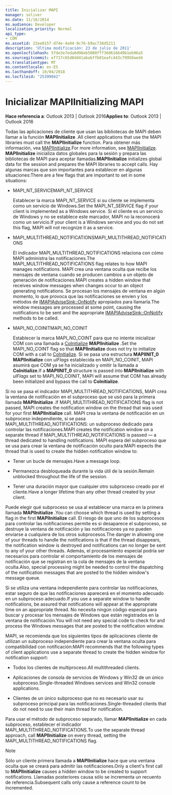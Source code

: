 ```yaml
---
title: Inicializar MAPI
manager: soliver
ms.date: 11/16/2014
ms.audience: Developer
localization_priority: Normal
api_type:
- COM
ms.assetid: 22ee8157-d74e-4a94-9c76-b9ac736d5211
description: 'Última modificación: 23 de julio de 2011'
ms.openlocfilehash: 5fde3e7eda8d98eb5080fff360616649b1eb96a5
ms.sourcegitcommit: ef717c65d8dd41ababffb01eafc443c79950aed4
ms.translationtype: MT
ms.contentlocale: es-ES
ms.lasthandoff: 10/04/2018
ms.locfileid: "25399042"
---
```

# <a name="initializing-mapi"></a><span data-ttu-id="8e6c5-103">Inicializar MAPI</span><span class="sxs-lookup"><span data-stu-id="8e6c5-103">Initializing MAPI</span></span>

  
  
<span data-ttu-id="8e6c5-104">**Hace referencia a**: Outlook 2013 | Outlook 2016</span><span class="sxs-lookup"><span data-stu-id="8e6c5-104">**Applies to**: Outlook 2013 | Outlook 2016</span></span> 
  
<span data-ttu-id="8e6c5-105">Todas las aplicaciones de cliente que usan las bibliotecas de MAPI deben llamar a la función **MAPIInitialize** .</span><span class="sxs-lookup"><span data-stu-id="8e6c5-105">All client applications that use the MAPI libraries must call the **MAPIInitialize** function.</span></span> <span data-ttu-id="8e6c5-106">Para obtener más información, vea [MAPIInitialize](mapiinitialize.md).</span><span class="sxs-lookup"><span data-stu-id="8e6c5-106">For more information, see [MAPIInitialize](mapiinitialize.md).</span></span> <span data-ttu-id="8e6c5-107">**MAPIInitialize** inicializa datos globales para la sesión y prepara las bibliotecas de MAPI para aceptar llamadas.</span><span class="sxs-lookup"><span data-stu-id="8e6c5-107">**MAPIInitialize** initializes global data for the session and prepares the MAPI libraries to accept calls.</span></span> <span data-ttu-id="8e6c5-108">Hay algunas marcas que son importantes para establecer en algunas situaciones:</span><span class="sxs-lookup"><span data-stu-id="8e6c5-108">There are a few flags that are important to set in some situations:</span></span> 
  
- <span data-ttu-id="8e6c5-109">MAPI_NT_SERVICE</span><span class="sxs-lookup"><span data-stu-id="8e6c5-109">MAPI_NT_SERVICE</span></span>
    
    <span data-ttu-id="8e6c5-110">Establecer la marca MAPI_NT_SERVICE si su cliente se implementa como un servicio de Windows.</span><span class="sxs-lookup"><span data-stu-id="8e6c5-110">Set the MAPI_NT_SERVICE flag if your client is implemented as a Windows service.</span></span> <span data-ttu-id="8e6c5-111">Si el cliente es un servicio de Windows y no se establece este marcador, MAPI no la reconocerá como un servicio.</span><span class="sxs-lookup"><span data-stu-id="8e6c5-111">If your client is a Windows service and you do not set this flag, MAPI will not recognize it as a service.</span></span> 
    
- <span data-ttu-id="8e6c5-112">MAPI_MULTITHREAD_NOTIFICATIONS</span><span class="sxs-lookup"><span data-stu-id="8e6c5-112">MAPI_MULTITHREAD_NOTIFICATIONS</span></span>
    
    <span data-ttu-id="8e6c5-113">El indicador MAPI_MULTITHREAD_NOTIFICATIONS relaciona con cómo MAPI administra las notificaciones.</span><span class="sxs-lookup"><span data-stu-id="8e6c5-113">The MAPI_MULTITHREAD_NOTIFICATIONS flag relates to how MAPI manages notifications.</span></span> <span data-ttu-id="8e6c5-114">MAPI crea una ventana oculta que recibe los mensajes de ventana cuando se producen cambios a un objeto de generación de notificaciones.</span><span class="sxs-lookup"><span data-stu-id="8e6c5-114">MAPI creates a hidden window that receives window messages when changes occur to an object generating notifications.</span></span> <span data-ttu-id="8e6c5-115">Se procesan los mensajes de ventana en algún momento, lo que provoca que las notificaciones se envíen y los métodos de [IMAPIAdviseSink::OnNotify](imapiadvisesink-onnotify.md) apropiados para llamarla.</span><span class="sxs-lookup"><span data-stu-id="8e6c5-115">The window messages are processed at some point, causing the notifications to be sent and the appropriate [IMAPIAdviseSink::OnNotify](imapiadvisesink-onnotify.md) methods to be called.</span></span> 
    
- <span data-ttu-id="8e6c5-116">MAPI_NO_COINIT</span><span class="sxs-lookup"><span data-stu-id="8e6c5-116">MAPI_NO_COINIT</span></span>
    
    <span data-ttu-id="8e6c5-117">Establecer la marca MAPI_NO_COINT para que no intente inicializar COM con una llamada a [CoInitialize](https://msdn.microsoft.com/library/ms886303.aspx) **MAPIInitialize** .</span><span class="sxs-lookup"><span data-stu-id="8e6c5-117">Set the MAPI_NO_COINT flag so that **MAPIInitialize** does not try to initialize COM with a call to [CoInitialize](https://msdn.microsoft.com/library/ms886303.aspx).</span></span> <span data-ttu-id="8e6c5-118">Si se pasa una estructura **MAPIINIT_0** **MAPIInitialize** con _ulFlags_ establecida en MAPI_NO_COINIT, MAPI asumirá que COM ya se ha inicializado y omitir la llamada a **CoInitialize**.</span><span class="sxs-lookup"><span data-stu-id="8e6c5-118">If a **MAPIINIT_0** structure is passed into **MAPIInitialize** with  _ulFlags_ set to MAPI_NO_COINIT, MAPI will assume that COM has already been initialized and bypass the call to **CoInitialize**.</span></span>
    
<span data-ttu-id="8e6c5-119">Si no se pasa el indicador MAPI_MULTITHREAD_NOTIFICATIONS, MAPI crea la ventana de notificación en el subproceso que se usó para la primera llamada **MAPIInitialize** .</span><span class="sxs-lookup"><span data-stu-id="8e6c5-119">If MAPI_MULTITHREAD_NOTIFICATIONS flag is not passed, MAPI creates the notification window on the thread that was used for your first **MAPIInitialize** call.</span></span> <span data-ttu-id="8e6c5-120">MAPI crea la ventana de notificación en un subproceso independiente, si se pasa MAPI_MULTITHREAD_NOTIFICATIONS: un subproceso dedicado para controlar las notificaciones.</span><span class="sxs-lookup"><span data-stu-id="8e6c5-120">MAPI creates the notification window on a separate thread if MAPI_MULTITHREAD_NOTIFICATIONS is passed — a thread dedicated to handling notifications.</span></span> <span data-ttu-id="8e6c5-121">MAPI espera del subproceso que se usa para crear la ventana de notificación oculto para:</span><span class="sxs-lookup"><span data-stu-id="8e6c5-121">MAPI expects the thread that is used to create the hidden notification window to:</span></span> 
  
- <span data-ttu-id="8e6c5-122">Tener un bucle de mensajes.</span><span class="sxs-lookup"><span data-stu-id="8e6c5-122">Have a message loop.</span></span>
    
- <span data-ttu-id="8e6c5-123">Permanezca desbloqueada durante la vida útil de la sesión.</span><span class="sxs-lookup"><span data-stu-id="8e6c5-123">Remain unblocked throughout the life of the session.</span></span>
    
- <span data-ttu-id="8e6c5-124">Tener una duración mayor que cualquier otro subproceso creado por el cliente.</span><span class="sxs-lookup"><span data-stu-id="8e6c5-124">Have a longer lifetime than any other thread created by your client.</span></span> 
    
<span data-ttu-id="8e6c5-125">Puede elegir qué subproceso se usa al establecer una marca en la primera llamada **MAPIInitialize** .</span><span class="sxs-lookup"><span data-stu-id="8e6c5-125">You can choose which thread is used by setting a flag in the first **MAPIInitialize** call.</span></span> <span data-ttu-id="8e6c5-126">El riesgo de que uno de los subprocesos para controlar las notificaciones permite es si desaparece el subproceso, se destruye la ventana de notificación y las notificaciones ya no pueden enviarse a cualquiera de los otros subprocesos.</span><span class="sxs-lookup"><span data-stu-id="8e6c5-126">The danger in allowing one of your threads to handle the notifications is that if the thread disappears, the notification window is destroyed and notifications can no longer be sent to any of your other threads.</span></span> <span data-ttu-id="8e6c5-127">Además, el procesamiento especial podría ser necesarios para controlar el comportamiento de los mensajes de notificación que se registran en la cola de mensajes de la ventana oculta.</span><span class="sxs-lookup"><span data-stu-id="8e6c5-127">Also, special processing might be needed to control the dispatching of the notification messages that are posted to the hidden window's message queue.</span></span> 
  
<span data-ttu-id="8e6c5-128">Si se utiliza una ventana independiente para controlar las notificaciones, estar seguro de que las notificaciones aparecerá en el momento adecuado en un subproceso adecuado.</span><span class="sxs-lookup"><span data-stu-id="8e6c5-128">If you use a separate window to handle notifications, be assured that notifications will appear at the appropriate time on an appropriate thread.</span></span> <span data-ttu-id="8e6c5-129">No necesita ningún código especial para buscar y procesar los mensajes de Windows que están registrados en la ventana de notificación.</span><span class="sxs-lookup"><span data-stu-id="8e6c5-129">You will not need any special code to check for and process the Windows messages that are posted to the notification window.</span></span> 
  
<span data-ttu-id="8e6c5-130">MAPI, se recomienda que los siguientes tipos de aplicaciones cliente de utilizan un subproceso independiente para crear la ventana oculta para compatibilidad con notificación:</span><span class="sxs-lookup"><span data-stu-id="8e6c5-130">MAPI recommends that the following types of client applications use a separate thread to create the hidden window for notification support:</span></span>
  
- <span data-ttu-id="8e6c5-131">Todos los clientes de multiproceso.</span><span class="sxs-lookup"><span data-stu-id="8e6c5-131">All multithreaded clients.</span></span>
    
- <span data-ttu-id="8e6c5-132">Aplicaciones de consola de servicios de Windows y Win32 de un único subproceso.</span><span class="sxs-lookup"><span data-stu-id="8e6c5-132">Single-threaded Windows services and Win32 console applications.</span></span>
    
- <span data-ttu-id="8e6c5-133">Clientes de un único subproceso que no es necesario usar su subproceso principal para las notificaciones.</span><span class="sxs-lookup"><span data-stu-id="8e6c5-133">Single-threaded clients that do not need to use their main thread for notification.</span></span>
    
<span data-ttu-id="8e6c5-134">Para usar el método de subproceso separado, llamar **MAPIInitialize** en cada subproceso, establecer el indicador MAPI_MULTITHREAD_NOTIFICATIONS.</span><span class="sxs-lookup"><span data-stu-id="8e6c5-134">To use the separate thread approach, call **MAPIInitialize** on every thread, setting the MAPI_MULTITHREAD_NOTIFICATIONS flag.</span></span> 
  
> [!NOTE]
> <span data-ttu-id="8e6c5-135">Sólo un cliente primera llamada a **MAPIInitialize** hace que una ventana oculta que se creará para admitir las notificaciones.</span><span class="sxs-lookup"><span data-stu-id="8e6c5-135">Only a client's first call to **MAPIInitialize** causes a hidden window to be created to support notifications.</span></span> <span data-ttu-id="8e6c5-136">Llamadas posteriores causa sólo se incrementa un recuento de referencia.</span><span class="sxs-lookup"><span data-stu-id="8e6c5-136">Subsequent calls only cause a reference count to be incremented.</span></span> 
  

